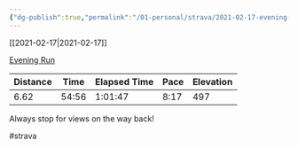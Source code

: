 ```yaml
---
{"dg-publish":true,"permalink":"/01-personal/strava/2021-02-17-evening-run/"}
---
```



[[2021-02-17\|2021-02-17]]

[Evening Run](https://www.strava.com/activities/4805104924)

| Distance | Time  | Elapsed Time | Pace | Elevation |
| -------- | ----- | ------------ | ---- | --------- |
| 6.62     | 54:56 | 1:01:47      | 8:17 | 497       |


Always stop for views on the way back!

#strava
